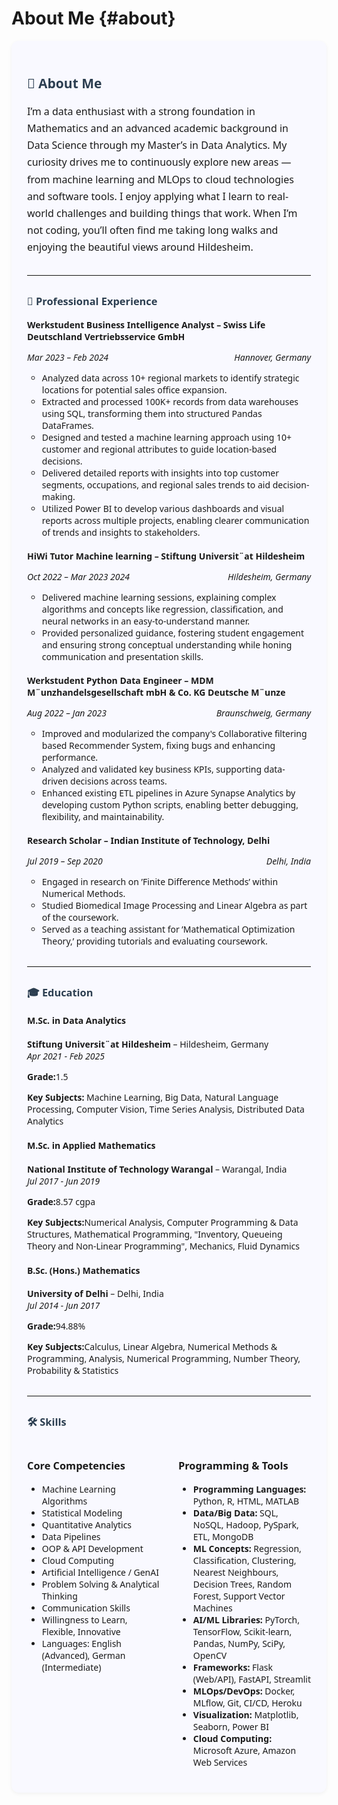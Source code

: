 # About Me {#about}

<div style="background-color:#f9f9ff;padding:25px;border-radius:12px;box-shadow:0 2px 6px rgba(0,0,0,0.05);font-family:'Segoe UI',sans-serif;">

<h2 style="color:#2c3e50;">👋 About Me</h2>

<p style="font-size:16px;line-height:1.7;">
I’m a data enthusiast with a strong foundation in Mathematics and an advanced academic background in Data Science through my Master’s in Data Analytics. My curiosity drives me to continuously explore new areas — from machine learning and MLOps to cloud technologies and software tools. I enjoy applying what I learn to real-world challenges and building things that work. When I’m not coding, you’ll often find me taking long walks and enjoying the beautiful views around Hildesheim.
</p>

<hr style="border:0;border-top:1px solid #eee;margin:30px 0;"/>

<h3 style="color:#2c3e50;">💼 Professional Experience</h3>

<ul style="list-style:none;padding-left:0;">
  <li>
    <strong>Werkstudent Business Intelligence Analyst – Swiss Life Deutschland Vertriebsservice GmbH</strong><br/>
    <p style="display: flex; justify-content: space-between;">
        <span><em>Mar 2023 – Feb 2024</em></span>
        <span><em>Hannover, Germany</em></span>
    </p>
    <ul>
      <li>Analyzed data across 10+ regional markets to identify strategic locations for potential sales office expansion.</li>
      <li>Extracted and processed 100K+ records from data warehouses using SQL, transforming them into structured Pandas DataFrames.</li>
      <li>Designed and tested a machine learning approach using 10+ customer and regional attributes to guide location-based decisions.</li>
      <li>Delivered detailed reports with insights into top customer segments, occupations, and regional sales trends to aid decision-making.</li>
      <li>Utilized Power BI to develop various dashboards and visual reports across multiple projects, enabling clearer communication of trends and insights to stakeholders.</li>
    </ul>
  </li>
  <br/>
  <li>
    <strong>HiWi Tutor Machine learning – Stiftung Universit¨at Hildesheim</strong><br/>
    <p style="display: flex; justify-content: space-between;">
      <span><em>Oct 2022 – Mar 2023 2024</em></span>
      <span><em>Hildesheim, Germany</em></span>
    </p>
    <ul>
      <li>Delivered machine learning sessions, explaining complex algorithms and concepts like regression, classification, and neural networks in an easy-to-understand manner.</li>
      <li>Provided personalized guidance, fostering student engagement and ensuring strong conceptual understanding while honing communication and presentation skills.</li>
    </ul>
  </li>
  <br/>
  <li>
    <strong>Werkstudent Python Data Engineer – MDM M¨unzhandelsgesellschaft mbH & Co. KG Deutsche M¨unze</strong><br/>
    <p style="display: flex; justify-content: space-between;">
      <span><em>Aug 2022 – Jan 2023</em></span>
      <span><em>Braunschweig, Germany</em></span>
    </p>
    <ul>
      <li>Improved and modularized the company's Collaborative filtering based Recommender System, fixing bugs and enhancing performance.</li>
      <li>Analyzed and validated key business KPIs, supporting data-driven decisions across teams.</li>
      <li>Enhanced existing ETL pipelines in Azure Synapse Analytics by developing custom Python scripts, enabling better debugging, flexibility, and maintainability.</li>
    </ul>
  </li>

<br/>
  <li>
    <strong>Research Scholar – Indian Institute of Technology, Delhi</strong><br/>
      <p style="display: flex; justify-content: space-between;">
        <span><em>Jul 2019 – Sep 2020</em></span>
        <span><em>Delhi, India</em></span>
      </p>
    <ul>
      <li>Engaged in research on ’Finite Difference Methods’ within Numerical Methods.</li>
      <li>Studied Biomedical Image Processing and Linear Algebra as part of the coursework.</li>
      <li>Served as a teaching assistant for ’Mathematical Optimization Theory,’ providing tutorials and evaluating coursework.</li>
    </ul>
  </li>
</ul>

<hr style="border:0;border-top:1px solid #eee;margin:30px 0;"/>

<h3 style="color:#2c3e50;">🎓 Education</h3>
<div style="margin-bottom: 20px;">
  <h4>M.Sc. in Data Analytics</h4>
  <p><strong>Stiftung Universit¨at Hildesheim</strong> – Hildesheim, Germany<br>
  <em>Apr 2021 - Feb 2025</em></p>
  <p><strong>Grade:</strong>1.5</p>
  <p><strong>Key Subjects:</strong> Machine Learning, Big Data, Natural Language Processing, Computer Vision, Time Series Analysis, Distributed Data Analytics</p>
</div>

<div style="margin-bottom: 20px;">
  <h4>M.Sc. in Applied Mathematics</h4>
  <p><strong>National Institute of Technology Warangal</strong> – Warangal, India<br>
  <em>Jul 2017 - Jun 2019</em></p>
  <p><strong>Grade:</strong>8.57 cgpa</p>
  <p><strong>Key Subjects:</strong>Numerical Analysis, Computer Programming & Data Structures, Mathematical Programming, "Inventory, Queueing Theory and Non-Linear Programming", Mechanics, Fluid Dynamics</p>
</div>

<div>
  <h4>B.Sc. (Hons.) Mathematics</h3>
  <p><strong>University of Delhi</strong> – Delhi, India<br>
  <em>Jul 2014 - Jun 2017</em></p>
  <p><strong>Grade:</strong>94.88%</p>
  <p><strong>Key Subjects:</strong>Calculus, Linear Algebra, Numerical Methods & Programming, Analysis, Numerical Programming, Number Theory, Probability & Statistics</p>
</div>


<hr style="border:0;border-top:1px solid #eee;margin:30px 0;"/>

<h3 style="color:#2c3e50;">🛠️ Skills</h3>
<style>
  .skills-section {
    display: grid;
    grid-template-columns: 1fr 1fr;
    gap: 30px;
    margin-top: 20px;
  }

  .skill-block {
    background-color: #f9f9f9;
    padding: 20px;
    border-left: 5px solid #4CAF50;
    border-radius: 10px;
    box-shadow: 2px 2px 8px rgba(0,0,0,0.05);
  }

  .skill-block h3 {
    margin-top: 0;
    color: #333;
    font-size: 1.1em;
    border-bottom: 1px solid #ddd;
    padding-bottom: 5px;
  }

  .skill-block ul {
    list-style-type: none;
    padding: 0;
    margin: 0;
  }

  .skill-block ul li {
    padding: 4px 0;
    color: #444;
  }
</style>

<div class="skills-section">

  <div class="skill-block">
    <h3>Core Competencies</h3>
    <ul>
      <li>Machine Learning Algorithms</li>
      <li>Statistical Modeling</li>
      <li>Quantitative Analytics</li>
      <li>Data Pipelines</li>
      <li>OOP & API Development</li>
      <li>Cloud Computing</li>
      <li>Artificial Intelligence / GenAI</li>
      <li>Problem Solving & Analytical Thinking</li>
      <li>Communication Skills</li>
      <li>Willingness to Learn, Flexible, Innovative</li>
      <li>Languages: English (Advanced), German (Intermediate)</li>
    </ul>
  </div>

  <div class="skill-block">
    <h3>Programming & Tools</h3>
    <ul>
      <li><strong>Programming Languages:</strong> Python, R, HTML, MATLAB</li>
      <li><strong>Data/Big Data:</strong> SQL, NoSQL, Hadoop, PySpark, ETL, MongoDB</li>
      <li><strong>ML Concepts:</strong> Regression, Classification, Clustering, Nearest Neighbours, Decision Trees, Random Forest, Support Vector Machines</li>
      <li><strong>AI/ML Libraries:</strong> PyTorch, TensorFlow, Scikit-learn, Pandas, NumPy, SciPy, OpenCV</li>
      <li><strong>Frameworks:</strong> Flask (Web/API), FastAPI, Streamlit</li>
      <li><strong>MLOps/DevOps:</strong> Docker, MLflow, Git, CI/CD, Heroku</li>
      <li><strong>Visualization:</strong> Matplotlib, Seaborn, Power BI</li>
      <li><strong>Cloud Computing:</strong> Microsoft Azure, Amazon Web Services</li>
    </ul>
  </div>

</div>


</div>

